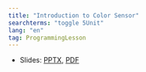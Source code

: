 ```yaml
---
title: "Introduction to Color Sensor"
searchterms: "toggle 5Unit"
lang: "en"
tag: ProgrammingLesson
---
```

 <ul>
 <li class="ng-binding">Slides:
 <a href="ProgrammingLessons/ColorSensor.pptx">PPTX</a>,
 <a href="ProgrammingLessons/ColorSensor.pdf">PDF</a>
 </li>
 </ul>
